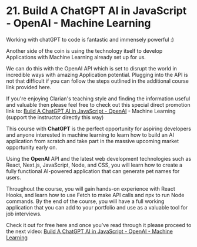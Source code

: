 # 21. Build A ChatGPT AI in JavaScript - OpenAI - Machine Learning

Working with chatGPT to code is fantastic and immensely powerful :) 

Another side of the coin is using the technology itself to develop Applications with Machine Learning already set up for us.

We can do this with the OpenAI API which is set to disrupt the world in incredible ways with amazing Application potential. Plugging into the API is not that difficult if you can follow the steps outlined in the additional course link provided here.

If you're enjoying Clarian's teaching style and finding the information useful and valuable then please feel free to check out this special direct promotion link to: [Build A ChatGPT AI in JavaScript - OpenAI](https://www.udemy.com/course/build-a-chatgpt-ai-in-javascript-openai-machine-learning/?referralCode=86EF884862FC887CF0E6) - Machine Learning (support the instructor directly this way)

This course with **ChatGPT** is the perfect opportunity for aspiring developers and anyone interested in machine learning to learn how to build an AI application from scratch and take part in the massive upcoming market opportunity early on.

Using the **OpenAI** API and the latest web development technologies such as React, Next.js, JavaScript, Node, and CSS, you will learn how to create a fully functional AI-powered application that can generate pet names for users.

Throughout the course, you will gain hands-on experience with React Hooks, and learn how to use Fetch to make API calls and npx to run Node commands. By the end of the course, you will have a full working application that you can add to your portfolio and use as a valuable tool for job interviews.

Check it out for free here and once you've read through it please proceed to the next video: [Build A ChatGPT AI in JavaScript - OpenAI - Machine Learning](https://www.udemy.com/course/build-a-chatgpt-ai-in-javascript-openai-machine-learning/?referralCode=86EF884862FC887CF0E6)

